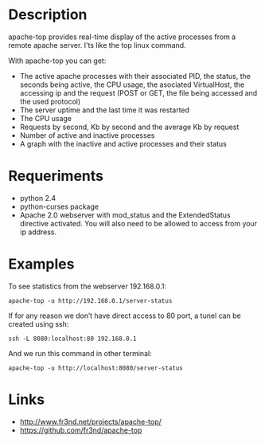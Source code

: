 Description
===========

apache-top provides real-time display of the active processes from a remote apache server. I’ts like the top linux command.

With apache-top you can get:

* The active apache processes with their associated PID, the status, the seconds being active, the CPU usage, the asociated VirtualHost, the accessing ip and the request (POST or GET, the file being accessed and the used protocol)
* The server uptime and the last time it was restarted
* The CPU usage
* Requests by second, Kb by second and the average Kb by request
* Number of active and inactive processes
* A graph with the inactive and active processes and their status

Requeriments
============

* python 2.4
* python-curses package
* Apache 2.0 webserver with mod_status and the ExtendedStatus directive activated. You will also need to be allowed to access from your ip address.

Examples
========

To see statistics from the webserver 192.168.0.1:

    apache-top -u http://192.168.0.1/server-status

If for any reason we don’t have direct access to 80 port, a tunel can be created using ssh:

    ssh -L 8080:localhost:80 192.168.0.1

And we run this command in other terminal:

    apache-top -u http://localhost:8080/server-status

Links
=====

* http://www.fr3nd.net/projects/apache-top/
* https://github.com/fr3nd/apache-top

